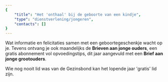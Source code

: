 ```yaml
---
{
	"title": "Het 'onthaal' bij de geboorte van een kindje",
	"type": "dienstverlening/jongeren",
	"contacts": []
}
---
```


Wat informatie en felicitaties samen met een geboortegeschenkje wacht op je.
Tevens ontvang je ook maandelijks de **Brieven aan jonge ouders**, 
een gratis abonnement vol opvoedingstips, 
dit jaar aangevuld met een **Brief aan jonge grootouders**. 

Wie nog nooit lid was van de Gezinsbond kan het lopende jaar 'gratis' lid zijn.
